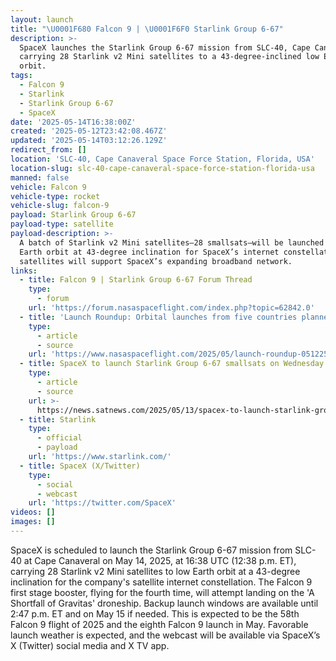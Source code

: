 ```yaml
---
layout: launch
title: "\U0001F680 Falcon 9 | \U0001F6F0 Starlink Group 6-67"
description: >-
  SpaceX launches the Starlink Group 6-67 mission from SLC-40, Cape Canaveral,
  carrying 28 Starlink v2 Mini satellites to a 43-degree-inclined low Earth
  orbit.
tags:
  - Falcon 9
  - Starlink
  - Starlink Group 6-67
  - SpaceX
date: '2025-05-14T16:38:00Z'
created: '2025-05-12T23:42:08.467Z'
updated: '2025-05-14T03:12:26.129Z'
redirect_from: []
location: 'SLC-40, Cape Canaveral Space Force Station, Florida, USA'
location-slug: slc-40-cape-canaveral-space-force-station-florida-usa
manned: false
vehicle: Falcon 9
vehicle-type: rocket
vehicle-slug: falcon-9
payload: Starlink Group 6-67
payload-type: satellite
payload-description: >-
  A batch of Starlink v2 Mini satellites—28 smallsats—will be launched to low
  Earth orbit at 43-degree inclination for SpaceX’s internet constellation. The
  satellites will support SpaceX’s expanding broadband network.
links:
  - title: Falcon 9 | Starlink Group 6-67 Forum Thread
    type:
      - forum
    url: 'https://forum.nasaspaceflight.com/index.php?topic=62842.0'
  - title: 'Launch Roundup: Orbital launches from five countries planned'
    type:
      - article
      - source
    url: 'https://www.nasaspaceflight.com/2025/05/launch-roundup-051225/'
  - title: SpaceX to launch Starlink Group 6-67 smallsats on Wednesday
    type:
      - article
      - source
    url: >-
      https://news.satnews.com/2025/05/13/spacex-to-launch-starlink-group-6-67-smallsats-on-wednesday/
  - title: Starlink
    type:
      - official
      - payload
    url: 'https://www.starlink.com/'
  - title: SpaceX (X/Twitter)
    type:
      - social
      - webcast
    url: 'https://twitter.com/SpaceX'
videos: []
images: []
---
```

SpaceX is scheduled to launch the Starlink Group 6-67 mission from SLC-40 at Cape Canaveral on May 14, 2025, at 16:38 UTC (12:38 p.m. ET), carrying 28 Starlink v2 Mini satellites to low Earth orbit at a 43-degree inclination for the company's satellite internet constellation. The Falcon 9 first stage booster, flying for the fourth time, will attempt landing on the 'A Shortfall of Gravitas' droneship. Backup launch windows are available until 2:47 p.m. ET and on May 15 if needed. This is expected to be the 58th Falcon 9 flight of 2025 and the eighth Falcon 9 launch in May. Favorable launch weather is expected, and the webcast will be available via SpaceX’s X (Twitter) social media and X TV app.
